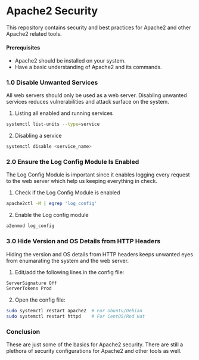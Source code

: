 # Apache2 Security
This repository contains security and best practices for Apache2 and other Apache2 
related tools.

#### Prerequisites
- Apache2 should be installed on your system.
- Have a basic understanding of Apache2 and its commands.

### 1.0 Disable Unwanted Services
All web servers should only be used as a web server. Disabling unwanted services reduces 
vulnerabilities and attack surface on the system.

1. Listing all enabled and running services
```bash
systemctl list-units --type=service
```
2. Disabling a service
```bash
systemctl disable <service_name>
```

### 2.0 Ensure the Log Config Module Is Enabled
The Log Config Module is important since it enables logging every request to the web server which 
help us keeping everything in check.
1. Check if the Log Config Module is enabled
```bash
apache2ctl -M | egrep 'log_config'
```
2. Enable the Log config module
```bash
a2enmod log_config
```

### 3.0 Hide Version and OS Details from HTTP Headers
Hiding the version and OS details from HTTP headers keeps unwanted eyes from enumarating the system
and the web server. 
1. Edit/add the following lines in the config file:
```bash
ServerSignature Off
ServerTokens Prod
```
2. Open the config file:
```bash
sudo systemctl restart apache2  # For Ubuntu/Debian
sudo systemctl restart httpd    # For CentOS/Red Hat
```

### Conclusion
These are just some of the basics for Apache2 security. There are still a plethora of security configurations
for Apache2 and other tools as well.

